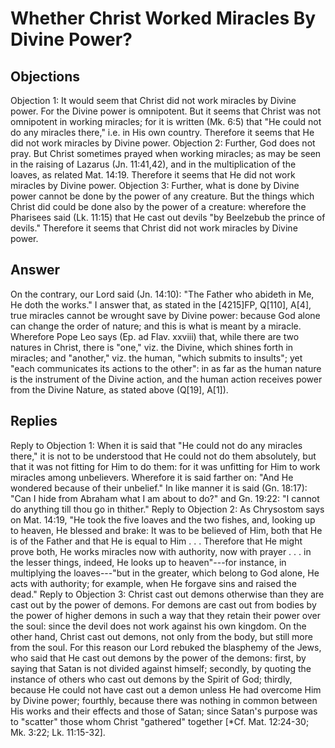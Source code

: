 # Whether Christ Worked Miracles By Divine Power?
## Objections
Objection 1: It would seem that Christ did not work miracles by Divine power. For the Divine power is omnipotent. But it seems that Christ was not omnipotent in working miracles; for it is written (Mk. 6:5) that "He could not do any miracles there," i.e. in His own country. Therefore it seems that He did not work miracles by Divine power.
Objection 2: Further, God does not pray. But Christ sometimes prayed when working miracles; as may be seen in the raising of Lazarus (Jn. 11:41,42), and in the multiplication of the loaves, as related Mat. 14:19. Therefore it seems that He did not work miracles by Divine power.
Objection 3: Further, what is done by Divine power cannot be done by the power of any creature. But the things which Christ did could be done also by the power of a creature: wherefore the Pharisees said (Lk. 11:15) that He cast out devils "by Beelzebub the prince of devils." Therefore it seems that Christ did not work miracles by Divine power.
## Answer
On the contrary, our Lord said (Jn. 14:10): "The Father who abideth in Me, He doth the works."
I answer that, as stated in the [4215]FP, Q[110], A[4], true miracles cannot be wrought save by Divine power: because God alone can change the order of nature; and this is what is meant by a miracle. Wherefore Pope Leo says (Ep. ad Flav. xxviii) that, while there are two natures in Christ, there is "one," viz. the Divine, which shines forth in miracles; and "another," viz. the human, "which submits to insults"; yet "each communicates its actions to the other": in as far as the human nature is the instrument of the Divine action, and the human action receives power from the Divine Nature, as stated above (Q[19], A[1]).
## Replies
Reply to Objection 1: When it is said that "He could not do any miracles there," it is not to be understood that He could not do them absolutely, but that it was not fitting for Him to do them: for it was unfitting for Him to work miracles among unbelievers. Wherefore it is said farther on: "And He wondered because of their unbelief." In like manner it is said (Gn. 18:17): "Can I hide from Abraham what I am about to do?" and Gn. 19:22: "I cannot do anything till thou go in thither."
Reply to Objection 2: As Chrysostom says on Mat. 14:19, "He took the five loaves and the two fishes, and, looking up to heaven, He blessed and brake: It was to be believed of Him, both that He is of the Father and that He is equal to Him . . . Therefore that He might prove both, He works miracles now with authority, now with prayer . . . in the lesser things, indeed, He looks up to heaven"---for instance, in multiplying the loaves---"but in the greater, which belong to God alone, He acts with authority; for example, when He forgave sins and raised the dead."
Reply to Objection 3: Christ cast out demons otherwise than they are cast out by the power of demons. For demons are cast out from bodies by the power of higher demons in such a way that they retain their power over the soul: since the devil does not work against his own kingdom. On the other hand, Christ cast out demons, not only from the body, but still more from the soul. For this reason our Lord rebuked the blasphemy of the Jews, who said that He cast out demons by the power of the demons: first, by saying that Satan is not divided against himself; secondly, by quoting the instance of others who cast out demons by the Spirit of God; thirdly, because He could not have cast out a demon unless He had overcome Him by Divine power; fourthly, because there was nothing in common between His works and their effects and those of Satan; since Satan's purpose was to "scatter" those whom Christ "gathered" together [*Cf. Mat. 12:24-30; Mk. 3:22; Lk. 11:15-32].